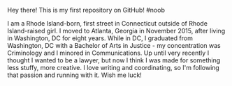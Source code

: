 Hey there! This is my first repository on GitHub! #noob

I am a Rhode Island-born, first street in Connecticut outside of Rhode Island-raised girl. I moved to Atlanta, Georgia in November 2015, after living in Washington, DC for eight years. While in DC, I graduated from Washington, DC with a Bachelor of Arts in Justice - my concentration was Criminology and I minored in Communications. Up until very recently I thought I wanted to be a lawyer, but now I think I was made for something less stuffy, more creative. I love writing and coordinating, so I'm following that passion and running with it. 
Wish me luck!
